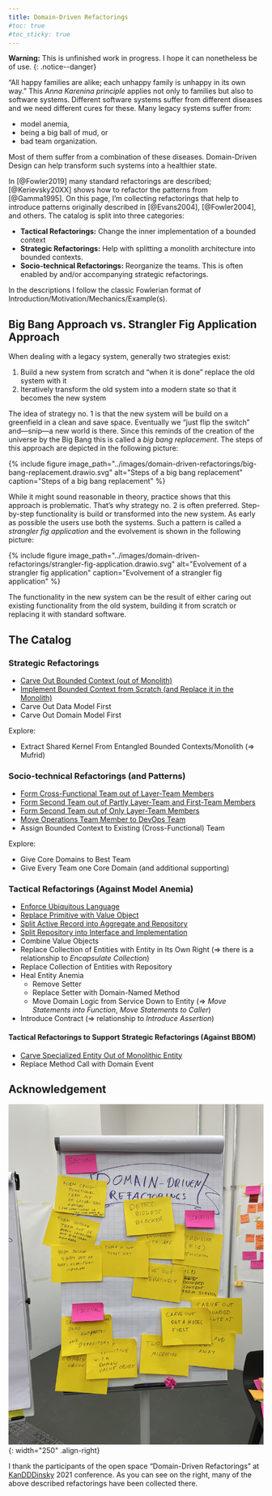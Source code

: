 ```yaml
---
title: Domain-Driven Refactorings
#toc: true
#toc_sticky: true
---
```


**Warning:** This is unfinished work in progress. I hope it can nonetheless be of use.
{: .notice--danger}

“All happy families are alike; each unhappy family is unhappy in its own way.” This *Anna Karenina principle* applies not only to families but also to software systems. Different software systems suffer from different diseases and we need different cures for these. Many legacy systems suffer from:

- model anemia,
- being a big ball of mud, or
- bad team organization.

Most of them suffer from a combination of these diseases. Domain-Driven Design can help transform such systems into a healthier state.

In [@Fowler2019] many standard refactorings are described; [@Kerievsky20XX] shows how to refactor the patterns from [@Gamma1995].
On this page, I’m collecting refactorings that help to introduce patterns originally described in [@Evans2004], [@Fowler2004], and others.
The catalog is split into three categories:

- **Tactical Refactorings:** Change the inner implementation of a bounded context
- **Strategic Refactorings:** Help with splitting a monolith architecture into bounded contexts.
- **Socio-technical Refactorings:** Reorganize the teams. This is often enabled by and/or accompanying strategic refactorings.

<!--
I use Java as language for most of the examples. The reason for that is that it’s the language in which the most monoliths have been build (although other languages are equally well suited to build them...).
-->

In the descriptions I follow the classic Fowlerian format of Introduction/Motivation/Mechanics/Example(s).

## Big Bang Approach vs. Strangler Fig Application Approach

When dealing with a legacy system, generally two strategies exist:

1. Build a new system from scratch and “when it is done” replace the old system with it
2. Iteratively transform the old system into a modern state so that it becomes the new system

The idea of strategy no. 1 is that the new system will be build on a greenfield in a clean and save space. Eventually we “just flip the switch” and—snip—a new world is there. Since this reminds of the creation of the universe by the Big Bang this is called a *big bang replacement*. The steps of this approach are depicted in the following picture:

<!--
![Steps of a big bang replacement](../images/domain-driven-refactorings/big-bang-replacement.drawio.svg)
-->
{% include figure image_path="../images/domain-driven-refactorings/big-bang-replacement.drawio.svg" alt="Steps of a big bang replacement" caption="Steps of a big bang replacement" %}

While it might sound reasonable in theory, practice shows that this approach is problematic. That’s why strategy no. 2 is often preferred. Step-by-step functionality is build or transformed into the new system. As early as possible the users use both the systems. Such a pattern is called a *strangler fig application* and the evolvement is shown in the following picture:

<!--
![Evolvement of a strangler fig application](../images/domain-driven-refactorings/strangler-fig-application.drawio.svg)
-->
{% include figure image_path="../images/domain-driven-refactorings/strangler-fig-application.drawio.svg" alt="Evolvement of a strangler fig application" caption="Evolvement of a strangler fig application" %}

The functionality in the new system can be the result of either caring out existing functionality from the old system, building it from scratch or replacing it with standard software.

## The Catalog

### Strategic Refactorings

- [Carve Out Bounded Context (out of Monolith)](strategic/carve-bounded-context-out-of-monolith)
- [Implement Bounded Context from Scratch (and Replace it in the Monolith)](implement-bounded-context-from-scratch)
- Carve Out Data Model First
- Carve Out Domain Model First

Explore:

- Extract Shared Kernel From Entangled Bounded Contexts/Monolith (=> Mufrid)

### Socio-technical Refactorings (and Patterns)

- [Form Cross-Functional Team out of Layer-Team Members](socio-technical/form-cross-functional-team-out-of-layer-team-members)
- [Form Second Team out of Partly Layer-Team and First-Team Members](socio-technical/form-second-team-out-of-partly-layer-team-and-first-team-members)
- [Form Second Team out of Only Layer-Team Members](socio-technical/form-second-team-out-of-partly-layer-team-and-first-team-members)
- [Move Operations Team Member to DevOps Team](socio-technical/move-operations-team-member-to-devops-team)
- Assign Bounded Context to Existing (Cross-Functional) Team

Explore:

- Give Core Domains to Best Team
- Give Every Team one Core Domain (and additional supporting)

### Tactical Refactorings (Against Model Anemia)

- [Enforce Ubiquitous Language](tactical/enforce-ubiquitous-language)
- [Replace Primitive with Value Object](tactical/replace-primitive-with-value-object)
- [Split Active Record into Aggregate and Repository](tactical/split-active-record-into-aggregate-and-repository)
- [Split Repository into Interface and Implementation](tactical/split-repository-into-interface-and-implementation)
- Combine Value Objects
- Replace Collection of Entities with Entity in Its Own Right (=> there is a relationship to *Encapsulate Collection*)
- Replace Collection of Entities with Repository
- Heal Entity Anemia
  - Remove Setter
  - Replace Setter with Domain-Named Method
  - Move Domain Logic from Service Down to Entity (=> *Move Statements into Function*, *Move Statements to Caller*)
- Introduce Contract (=> relationship to *Introduce Assertion*)

#### Tactical Refactorings to Support Strategic Refactorings (Against BBOM)

- [Carve Specialized Entity Out of Monolithic Entity](tactical-for-strategic/carve-specialized-entity-out-of-monolithic-entity)
- Replace Method Call with Domain Event

## Acknowledgement

![Flip chart of refactorings gathered at KanDDDinsky 2021](../images/domain-driven-refactorings/domain-driven-refactorings-kandddinsky.jpeg){: width="250" .align-right}

I thank the participants of the open space “Domain-Driven Refactorings” at [KanDDDinsky](https://kandddinsky.de/) 2021 conference. As you can see on the right, many of the above described refactorings have been collected there.

<!--
## Bibliography
-->
